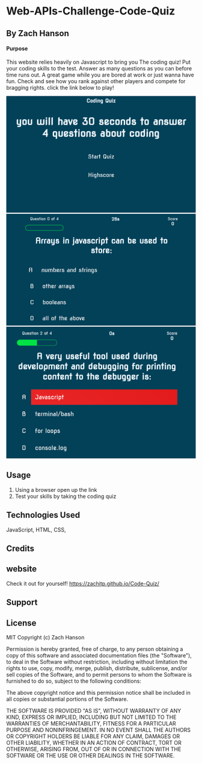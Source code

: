 # Web-APIs-Challenge-Code-Quiz

## By Zach Hanson


#### Purpose
This website relies heavily on Javascript to bring you The coding quiz! Put your coding skills to the test. Answer as many questions as you can before time runs out.
A great game while you are bored at work or just wanna have fun. Check and see how you rank against other players and compete for bragging rights. click the link below to play!

<img src="./Assets/Start.png" alt="Start" title="Start">
<img src="./Assets/Questions.png" alt="Questions" title="Questions">
<img src="./Assets/wrong.png" alt="wrong" title="wrong">

## Usage

1. Using a browser open up the link
2. Test your skills by taking the coding quiz


## Technologies Used

JavaScript,
HTML, 
CSS,



## Credits

## website
Check it out for yourself! https://zachitp.github.io/Code-Quiz/


## Support
 

## License
MIT Copyright (c) Zach Hanson

Permission is hereby granted, free of charge, to any person obtaining a copy of this software and associated documentation files (the "Software"), to deal in the Software without restriction, including without limitation the rights to use, copy, modify, merge, publish, distribute, sublicense, and/or sell copies of the Software, and to permit persons to whom the Software is furnished to do so, subject to the following conditions:

The above copyright notice and this permission notice shall be included in all copies or substantial portions of the Software.

THE SOFTWARE IS PROVIDED "AS IS", WITHOUT WARRANTY OF ANY KIND, EXPRESS OR IMPLIED, INCLUDING BUT NOT LIMITED TO THE WARRANTIES OF MERCHANTABILITY, FITNESS FOR A PARTICULAR PURPOSE AND NONINFRINGEMENT. IN NO EVENT SHALL THE AUTHORS OR COPYRIGHT HOLDERS BE LIABLE FOR ANY CLAIM, DAMAGES OR OTHER LIABILITY, WHETHER IN AN ACTION OF CONTRACT, TORT OR OTHERWISE, ARISING FROM, OUT OF OR IN CONNECTION WITH THE SOFTWARE OR THE USE OR OTHER DEALINGS IN THE SOFTWARE.